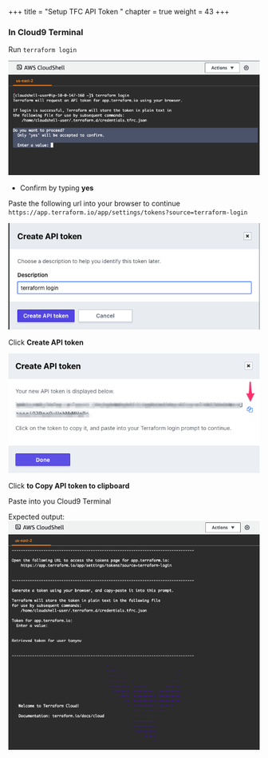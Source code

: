 +++
title = "Setup TFC API Token "
chapter = true
weight = 43
+++

### In Cloud9 Terminal

Run `terraform login`

![terraform-login1](images/terraform-login1.png)

- Confirm by typing **yes**

Paste the following url into your browser to continue `https://app.terraform.io/app/settings/tokens?source=terraform-login`

![terraform-login2](images/terraform-login2.png)

Click **Create API token** 

![terraform-login3](images/terraform-login3.png)

Click **to Copy API token to clipboard** 

Paste into you Cloud9 Terminal

Expected output:
![terraform-login4](images/terraform-login4.png)

